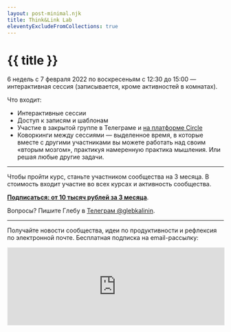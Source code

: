```yaml
---
layout: post-minimal.njk
title: Think&Link Lab
eleventyExcludeFromCollections: true
---
```


# {{ title }}

6 недель с 7 февраля 2022 по воскресеньям с 12:30 до 15:00 — интерактивная сессия (записывается, кроме активностей в комнатах).

Что входит:
- Интерактивные сессии
- Доступ к записям и шаблонам
- Участие в закрытой группе в Телеграме и [на платформе Circle](https://community.experiment.ru)
- Коворкинги между сессиями — выделенное время, в которые вместе с другими участниками вы можете работать над своим «вторым мозгом», практикуя намеренную практика мышления. Или решая любые другие задачи.

---

Чтобы пройти курс, станьте участником сообщества на 3 месяца. В стоимость входит участие во всех курсах и активность сообщества.

**[Подписаться: от 10 тысяч рублей за 3 месяца](https://paywall.pw/mindfulproductivity)**.

Вопросы? Пишите Глебу в [Телеграм @glebkalinin](https://t.me/glebkalinin).

---

Получайте новости сообщества, идеи по продуктивности и рефлексия по электронной почте. Бесплатная подписка на email-рассылку:

<iframe src="https://gleb.substack.com/embed" width="100%" height="180" style="border:1px solid #EEE; background:white;" frameborder="0" scrolling="no"></iframe>
